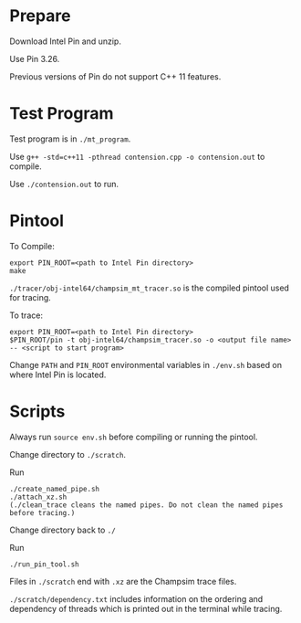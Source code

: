 # Prepare

Download Intel Pin and unzip.

Use Pin 3.26.

Previous versions of Pin do not support C++ 11 features.

# Test Program

Test program is in `./mt_program`.

Use `g++ -std=c++11 -pthread contension.cpp -o contension.out` to compile.

Use `./contension.out` to run.

# Pintool

To Compile:

```
export PIN_ROOT=<path to Intel Pin directory>
make
```

`./tracer/obj-intel64/champsim_mt_tracer.so` is the compiled pintool used for tracing.

To trace:

```
export PIN_ROOT=<path to Intel Pin directory>
$PIN_ROOT/pin -t obj-intel64/champsim_tracer.so -o <output file name> -- <script to start program>
```

Change `PATH` and `PIN_ROOT` environmental variables in `./env.sh` based on where Intel Pin is located.

# Scripts

Always run `source env.sh` before compiling or running the pintool.

Change directory to `./scratch`.

Run 

```
./create_named_pipe.sh
./attach_xz.sh
(./clean_trace cleans the named pipes. Do not clean the named pipes before tracing.)
```

Change directory back to `./`

Run

```
./run_pin_tool.sh
```

Files in `./scratch` end with `.xz` are the Champsim trace files.

`./scratch/dependency.txt` includes information on the ordering and dependency of threads which is printed out in the terminal while tracing.

